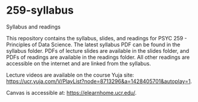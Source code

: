 # 259-syllabus
Syllabus and readings

This repository contains the syllabus, slides, and readings for PSYC 259 - Principles of Data Science. The latest syllabus PDF can be found in the syllabus folder. PDFs of lecture slides are available in the slides folder, and PDFs of readings are available in the readings folder. All other readings are accessible on the internet and are linked from the syllabus. 

Lecture videos are available on the course Yuja site: https://ucr.yuja.com/V/PlayList?node=8713296&a=1428405701&autoplay=1. 

Canvas is accessible at: https://elearnhome.ucr.edu/. 
